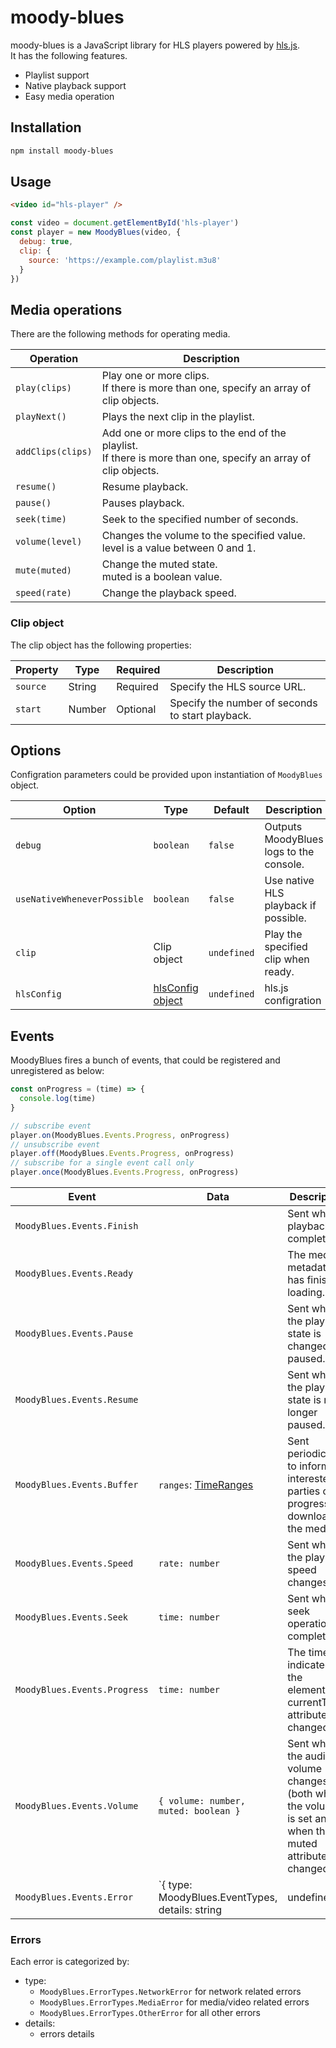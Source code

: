# moody-blues

moody-blues is a JavaScript library for HLS players powered by [hls.js](https://github.com/video-dev/hls.js).  
It has the following features.

- Playlist support
- Native playback support
- Easy media operation

## Installation

```sh
npm install moody-blues
```

## Usage

```html
<video id="hls-player" />
```

```js
const video = document.getElementById('hls-player')
const player = new MoodyBlues(video, {
  debug: true,
  clip: {
    source: 'https://example.com/playlist.m3u8'
  }
})
```

## Media operations

There are the following methods for operating media.

| Operation         | Description                                                                                                       |
| ----------------- | ----------------------------------------------------------------------------------------------------------------- |
| `play(clips)`     | Play one or more clips.<br>If there is more than one, specify an array of clip objects.                           |
| `playNext()`      | Plays the next clip in the playlist.                                                                              |
| `addClips(clips)` | Add one or more clips to the end of the playlist.<br>If there is more than one, specify an array of clip objects. |
| `resume()`        | Resume playback.                                                                                                  |
| `pause()`         | Pauses playback.                                                                                                  |
| `seek(time)`      | Seek to the specified number of seconds.                                                                          |
| `volume(level)`   | Changes the volume to the specified value.<br>level is a value between 0 and 1.                                   |
| `mute(muted)`     | Change the muted state.<br>muted is a boolean value.                                                              |
| `speed(rate)`     | Change the playback speed.                                                                                        |

### Clip object

The clip object has the following properties:

| Property | Type   | Required | Description                                      |
| -------- | ------ | -------- | ------------------------------------------------ |
| `source`   | String | Required | Specify the HLS source URL.                      |
| `start`    | Number | Optional | Specify the number of seconds to start playback. |

## Options

Configration parameters could be provided upon instantiation of `MoodyBlues` object.

| Option                      | Type                                                                                        | Default     | Description                             |
| --------------------------- | ------------------------------------------------------------------------------------------- | ----------- | --------------------------------------- |
| `debug`                     | `boolean`                                                                                     | `false`     | Outputs MoodyBlues logs to the console. |
| `useNativeWheneverPossible` | `boolean`                                                                                     | `false`     | Use native HLS playback if possible.    |
| `clip`                      | Clip object                                                                                 | `undefined` | Play the specified clip when ready.     |
| `hlsConfig`                 | [hlsConfig object](https://github.com/video-dev/hls.js/blob/master/docs/API.md#fine-tuning) | `undefined` | hls.js configration                     |

## Events

MoodyBlues fires a bunch of events, that could be registered and unregistered as below:

```js
const onProgress = (time) => {
  console.log(time)
}

// subscribe event
player.on(MoodyBlues.Events.Progress, onProgress)
// unsubscribe event
player.off(MoodyBlues.Events.Progress, onProgress)
// subscribe for a single event call only
player.once(MoodyBlues.Events.Progress, onProgress)
```

| Event                        | Data                                                                                | Description                                                                                               |
| ---------------------------- | ----------------------------------------------------------------------------------- | --------------------------------------------------------------------------------------------------------- |
| `MoodyBlues.Events.Finish`   |                                                                                     | Sent when playback completes.                                                                             |
| `MoodyBlues.Events.Ready`    |                                                                                     | The media's metadata has finished loading.                                                                |
| `MoodyBlues.Events.Pause`    |                                                                                     | Sent when the playback state is changed to paused.                                                        |
| `MoodyBlues.Events.Resume`   |                                                                                     | Sent when the playback state is no longer paused.                                                         |
| `MoodyBlues.Events.Buffer`   | `ranges`: [TimeRanges](https://developer.mozilla.org/en-US/docs/Web/API/TimeRanges) | Sent periodically to inform interested parties of progress downloading the media.                         |
| `MoodyBlues.Events.Speed`    | `rate: number`                                                                      | Sent when the playback speed changes.                                                                     |
| `MoodyBlues.Events.Seek`     | `time: number`                                                                      | Sent when a seek operation completes.                                                                     |
| `MoodyBlues.Events.Progress` | `time: number`                                                                      | The time indicated by the element's currentTime attribute has changed.                                    |
| `MoodyBlues.Events.Volume`   | `{ volume: number, muted: boolean }`                                                | Sent when the audio volume changes (both when the volume is set and when the muted attribute is changed). |
| `MoodyBlues.Events.Error`    | `{ type: MoodyBlues.EventTypes, details: string | undefined }`                      | Sent when an error occurs.                                                                                |

### Errors

Each error is categorized by:

- type:
  - `MoodyBlues.ErrorTypes.NetworkError` for network related errors
  - `MoodyBlues.ErrorTypes.MediaError` for media/video related errors
  - `MoodyBlues.ErrorTypes.OtherError` for all other errors
- details:
  - errors details
